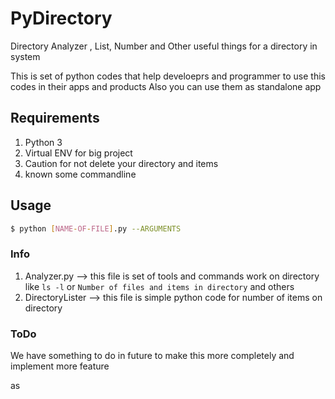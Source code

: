 # PyDirectory

Directory Analyzer , List, Number and Other useful things for a directory in system

This is set of python codes that help develoeprs and programmer to use this codes in their apps and products 
Also you can use them as standalone app

## Requirements

1. Python 3
2. Virtual ENV for big project
3. Caution for not delete your directory and items
4. known some commandline

## Usage

```sh
$ python [NAME-OF-FILE].py --ARGUMENTS
```

### Info

1. Analyzer.py --> this file is set of tools and commands work on directory like ``ls -l`` or ``Number of files and items in directory`` and others
2. DirectoryLister --> this file is simple python code for number of items on directory


### ToDo

We have something to do in future to make this more completely and implement more feature

as